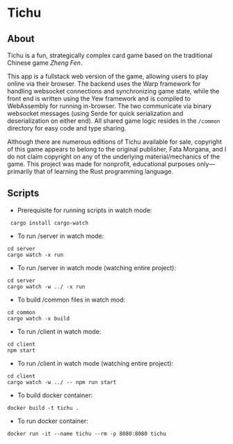 # Tichu

## About

Tichu is a fun, strategically complex card game based on the traditional Chinese game *Zheng Fen*.

This app is a fullstack web version of the game, allowing users to play online via their browser. The backend uses the Warp framework for handling websocket connections and synchronizing game state, while the front end is written using the Yew framework and is compiled to WebAssembly for running in-browser. The two communicate via binary websocket messages (using Serde for quick serialization and deserialization on either end). All shared game logic resides in the `/common` directory for easy code and type sharing.

Although there are numerous editions of Tichu available for sale, copyright of this game appears to belong to the original publisher, Fata Morgana, and I do not claim copyright on any of the underlying material/mechanics of the game. This project was made for nonprofit, educational purposes only—primarily that of learning the Rust programming language.

## Scripts
- Prerequisite for running scripts in watch mode: 
```
 cargo install cargo-watch
```

- To run /server in watch mode: 
```
cd server
cargo watch -x run
```

- To run /server in watch mode (watching entire project): 
```
cd server
cargo watch -w ../ -x run
```

- To build /common files in watch mod:
```
cd common
cargo watch -x build
```

- To run /client in watch mode:
```
cd client
npm start
```

- To run /client in watch mode (watching entire project):
```
cd client
cargo watch -w ../ -- npm run start
```

- To build docker container: 
```
docker build -t tichu .
```

- To run docker container: 
```
docker run -it --name tichu --rm -p 8080:8080 tichu
```